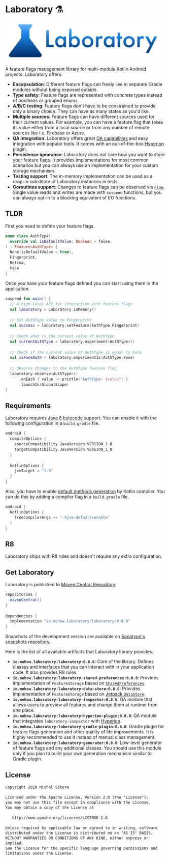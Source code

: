 # Laboratory ⚗️

![Laboratory](images/laboratory_logo.svg)

A feature flags management library for multi-module Kotlin Android projects. Laboratory offers:

- **Encapsulation**: Different feature flags can freely live in separate Gradle modules without being exposed outside.
- **Type safety**: Feature flags are represented with concrete types instead of booleans or grouped enums.
- **A/B/C testing**: Feature flags don't have to be constrained to provide only a binary choice. They can have as many states as you'd like.
- **Multiple sources**: Feature flags can have different sources used for their current values. For example, you can have a feature flag that takes its value either from a local source or from any number of remote sources like i.e. Firebase or Azure.
- **QA integration**: Laboratory offers great [QA capabilities](qa-module.md) and easy integration with popular tools. It comes with an out-of-the-box [Hyperion](https://github.com/willowtreeapps/Hyperion-Android) plugin.
- **Persistence ignorance**: Laboratory does not care how you want to store your feature flags. It provides implementations for most common scenarios but you can always use an implementation for your custom storage mechanism.
- **Testing support**: The in-memory implementation can be used as a drop-in substitute of Laboratory instances in tests.
- **Coroutines support**: Changes to feature flags can be observed via [`Flow`](https://kotlinlang.org/docs/reference/coroutines/flow.html). Single value reads and writes are made with `suspend` functions, but you can always opt-in to a blocking equivalent of I/O functions.

## TLDR

First you need to define your feature flags.

```kotlin
enum class AuthType(
  override val isDefaultValue: Boolean = false,
) : Feature<AuthType> {
  None(isDefaultValue = true),
  Fingerprint,
  Retina,
  Face
}
```

Once you have your feature flags defined you can start using them in the application.

```kotlin
suspend fun main() {
  // A high-level API for interaction with feature flags
  val laboratory = Laboratory.inMemory()

  // Set AuthType value to Fingerprint
  val success = laboratory.setFeature(AuthType.Fingerprint)

  // Check what is the current value of AuthType
  val currentAuthType = laboratory.experiment<AuthType>()

  // Check if the current value of AuthType is equal to Face
  val isFaceAuth = laboratory.experimentIs(AuthType.Face)

  // Observe changes to the AuthType feature flag
  laboratory.observe<AuthType>()
      .onEach { value -> println("AuthType: $value") }
      .launchIn(GlobalScope)
}
```

## Requirements

Laboratory requires [Java 8 bytecode](https://developer.android.com/studio/write/java8-support) support. You can enable it with the following configuration in a `build.gradle` file.

```groovy
android {
  compileOptions {
    sourceCompatibility JavaVersion.VERSION_1_8
    targetCompatibility JavaVersion.VERSION_1_8
  }

  kotlinOptions {
    jvmTarget = "1.8"
  }
}
```

Also, you have to enable [default methods generation](https://kotlinlang.org/api/latest/jvm/stdlib/kotlin.jvm/-jvm-default/) by Kotlin compiler. You can do this by adding a compiler flag in a `build.gradle` file.

```groovy
android {
  kotlinOptions {
    freeCompilerArgs += "-Xjvm-default=enable"
  }
}
```

## R8

Laboratory ships with R8 rules and doesn't require any extra configuration.

## Get Laboratory

Laboratory is published to [Maven Central Repository](https://search.maven.org/search?q=io.mehow.laboratory).

```groovy
repositories {
  mavenCentral()
}

dependencies {
  implementation "io.mehow.laboratory:laboratory:0.8.0"
}
```

Snapshots of the development version are available on [Sonatype's snapshots repository](https://oss.sonatype.org/content/repositories/snapshots/io/mehow/laboratory/).

Here is the list of all available artifacts that Laboratory library provides.

- **`io.mehow.laboratory:laboratory:0.8.0`**: Core of the library. Defines classes and interfaces that you can interact with in your application code. It also provides R8 rules.
- **`io.mehow.laboratory:laboratory-shared-preferences:0.8.0`**: Provides implementation of `FeatureStorage` based on [`SharedPreferences`](https://developer.android.com/reference/android/content/SharedPreferences).
- **`io.mehow.laboratory:laboratory-data-store:0.8.0`**: Provides implementation of `FeatureStorage` based on [Jetpack `DataStore`](https://developer.android.com/topic/libraries/architecture/datastore).
- **`io.mehow.laboratory:laboratory-inspector:0.8.0`**: QA module that allows users to preview all features and change them at runtime from one place.
- **`io.mehow.laboratory:laboratory-hyperion-plugin:0.8.0`**: QA module that integrates `laboratory-inspector` with [Hyperion](https://github.com/willowtreeapps/Hyperion-Android).
- **`io.mehow.laboratory:laboratory-gradle-plugin:0.8.0`**: Gradle plugin for feature flags generation and other quality of life improvements. It is highly recommended to use it instead of manual class management.
- **`io.mehow.laboratory:laboratory-generator:0.8.0`**: Low-level generator of feature flags and any additional classes. You should use this module only if you plan to build your own generation mechanism similar to Gradle plugin.

## License

    Copyright 2020 Michał Sikora

    Licensed under the Apache License, Version 2.0 (the "License");
    you may not use this file except in compliance with the License.
    You may obtain a copy of the License at

       http://www.apache.org/licenses/LICENSE-2.0

    Unless required by applicable law or agreed to in writing, software
    distributed under the License is distributed on an "AS IS" BASIS,
    WITHOUT WARRANTIES OR CONDITIONS OF ANY KIND, either express or implied.
    See the License for the specific language governing permissions and
    limitations under the License.

